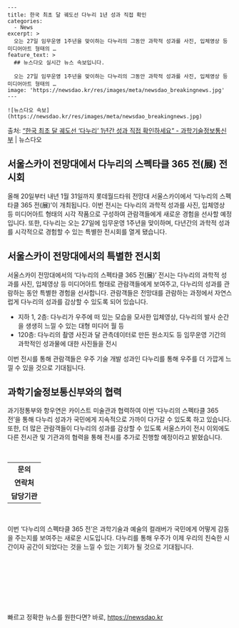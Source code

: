     ---
    title: 한국 최초 달 궤도선 다누리 1년 성과 직접 확인
    categories:
      - News
    excerpt: >
      오는 27일 임무운영 1주년을 맞이하는 다누리의 그동안 과학적 성과를 사진, 입체영상 등 미디어아트 형태의 …
    feature_text: >
      ## 뉴스다오 실시간 뉴스 속보입니다.
    
      오는 27일 임무운영 1주년을 맞이하는 다누리의 그동안 과학적 성과를 사진, 입체영상 등 미디어아트 형태의 …
    image: 'https://newsdao.kr/res/images/meta/newsdao_breakingnews.jpg'
    ---
    
    ![뉴스다오 속보](https://newsdao.kr/res/images/meta/newsdao_breakingnews.jpg)

<p>출처: <a href="https://newsdao.kr/2804" rel="dofollow">“한국 최초 달 궤도선 ‘다누리’ 1년간 성과 직접 확인하세요” - 과학기술정보통신부</a> | 뉴스다오</p>

<h2 data-ke-size="size26">서울스카이 전망대에서 다누리의 스펙타클 365 전(展) 전시회</h2>
<p data-ke-size="size16">올해 20일부터 내년 1월 31일까지 롯데월드타워 전망대 서울스카이에서 ‘다누리의 스펙타클 365 전(展)’이 개최됩니다. 이번 전시는 다누리의 과학적 성과를 사진, 입체영상 등 미디어아트 형태의 시각 작품으로 구성하여 관람객들에게 새로운 경험을 선사할 예정입니다. 또한, 다누리는 오는 27일에 임무운영 1주년을 맞이하며, 다년간의 과학적 성과를 시각적으로 경험할 수 있는 특별한 전시회를 열게 됐습니다.</p>

<h2 data-ke-size="size24">서울스카이 전망대에서의 특별한 전시회</h2>
<p data-ke-size="size16">서울스카이 전망대에서의 ‘다누리의 스펙타클 365 전(展)’ 전시는 다누리의 과학적 성과를 사진, 입체영상 등 미디어아트 형태로 관람객들에게 보여주고, 다누리의 성과를 관람하는 동안 특별한 경험을 선사합니다. 관람객들은 전망대를 관람하는 과정에서 자연스럽게 다누리의 성과를 감상할 수 있도록 되어 있습니다.</p>
<ul>
  <li>지하 1, 2층: 다누리가 우주에 떠 있는 모습을 모사한 입체영상, 다누리의 발사 순간을 생생히 느낄 수 있는 대형 미디어 월 등</li>
  <li>120층: 다누리의 촬영 사진과 달 관측데이터로 만든 원소지도 등 임무운영 기간의 과학적인 성과물에 대한 사진들을 전시</li>
</ul>
<p data-ke-size="size16">이번 전시를 통해 관람객들은 우주 기술 개발 성과인 다누리를 통해 우주를 더 가깝게 느낄 수 있을 것으로 기대됩니다.</p>

<h2 data-ke-size="size24">과학기술정보통신부와의 협력</h2>
<p data-ke-size="size16">과기정통부와 항우연은 카이스트 미술관과 협력하여 이번 ‘다누리의 스펙타클 365 전’을 통해 다누리 성과가 국민에게 지속적으로 가까이 다가갈 수 있도록 하고 있습니다. 또한, 더 많은 관람객들이 다누리의 성과를 감상할 수 있도록 서울스카이 전시 이외에도 다른 전시관 및 기관과의 협력을 통해 전시를 추가로 진행할 예정이라고 밝혔습니다.</p>
<p data-ke-size="size16">&nbsp;</p>

<table>
  <tbody>
    <tr>
      <td style="text-align: center; height: 17px;"><b>문의</b></td>
    </tr>
    <tr>
      <td style="text-align: center; height: 17px;"><b>연락처</b></td>
    </tr>
    <tr>
      <td style="text-align: center; height: 17px;"><b>담당기관</b></td>
    </tr>
  </tbody>
</table>
<p data-ke-size="size16">&nbsp;</p>
<p data-ke-size="size16">이번 ‘다누리의 스펙타클 365 전’은 과학기술과 예술의 컬래버가 국민에게 어떻게 감동을 주는지를 보여주는 새로운 시도입니다. 다누리를 통해 우주가 이제 우리의 친숙한 시간이자 공간이 되었다는 것을 느낄 수 있는 기회가 될 것으로 기대됩니다.</p>
<p data-ke-size="size16">&nbsp;</p>
<p data-ke-size="size16">&nbsp;</p>
<p data-ke-size="size16">&nbsp;</p>
<p data-ke-size="size16">&nbsp;</p> 

빠르고 정확한 뉴스를 원한다면? 바로, <a href="https://newsdao.kr" rel="dofollow">https://newsdao.kr</a>


    
